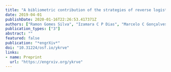```yaml
---
title: "A bibliometric contribution of the strategies of reverse logistics in waste electrical and electronic equipment (WEEE) management"
date: 2019-04-01
publishDate: 2020-01-16T22:26:53.417371Z
authors: ["Ramon Gomes Silva", "Izamara C P Dias", "Marcelo C Gonçalves"]
publication_types: ["3"]
abstract: ""
featured: false
publication: "*engrXiv*"
doi: "10.31224/osf.io/ykrve"
links:
- name: Preprint
  url: "https://engrxiv.org/ykrve"
---
```


